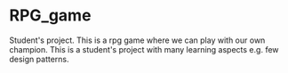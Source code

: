 # RPG_game
Student's project. This is a rpg game where we can play with our own champion. This is a student's project with
many learning aspects e.g. few design patterns. 
